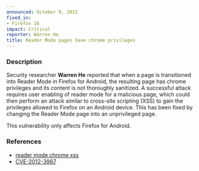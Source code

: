 ```yaml
---
announced: October 9, 2012
fixed_in:
- Firefox 16
impact: Critical
reporter: Warren He
title: Reader Mode pages have chrome privileges
---
```


<h3>Description</h3>

<p>Security researcher <strong>Warren He</strong> reported that when a page is
transitioned into Reader Mode in Firefox for Android, the resulting page has
chrome privileges and its content is not thoroughly sanitized. A successful
attack requires user enabling of reader mode for a malicious page, which could
then perform an attack similar to cross-site scripting (XSS) to gain the
privileges allowed to Firefox on an Android device. This has been fixed by
changing the Reader Mode page into an unprivileged page.
</p>

<p class="note">This vulnerability only affects Firefox for Android.</p>

<h3>References</h3>

<ul>
  <li><a href="https://bugzilla.mozilla.org/show_bug.cgi?id=778582">
      reader mode chrome xss</a></li>
  <li><a href="http://cve.mitre.org/cgi-bin/cvename.cgi?name=CVE-2012-3987" class="ex-ref">CVE-2012-3987</a></li>
</ul>



